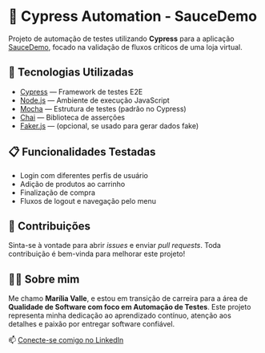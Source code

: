 # 🧪 Cypress Automation - SauceDemo

Projeto de automação de testes utilizando **Cypress** para a aplicação [SauceDemo](https://www.saucedemo.com/), focado na validação de fluxos críticos de uma loja virtual.

## 🚀 Tecnologias Utilizadas

- [Cypress](https://www.cypress.io/) — Framework de testes E2E
- [Node.js](https://nodejs.org/) — Ambiente de execução JavaScript
- [Mocha](https://mochajs.org/) — Estrutura de testes (padrão no Cypress)
- [Chai](https://www.chaijs.com/) — Biblioteca de asserções
- [Faker.js](https://github.com/Marak/Faker.js/) — (opcional, se usado para gerar dados fake)

## 📋 Funcionalidades Testadas

- Login com diferentes perfis de usuário
- Adição de produtos ao carrinho
- Finalização de compra
- Fluxos de logout e navegação pelo menu

## 🙌 Contribuições

Sinta-se à vontade para abrir *issues* e enviar *pull requests*. Toda contribuição é bem-vinda para melhorar este projeto!


## 👩‍💻 Sobre mim

Me chamo **Marília Valle**, e estou em transição de carreira para a área de **Qualidade de Software com foco em Automação de Testes**. Este projeto representa minha dedicação ao aprendizado contínuo, atenção aos detalhes e paixão por entregar software confiável.

📫 [Conecte-se comigo no LinkedIn](https://www.linkedin.com/in/mariliavalle/)
